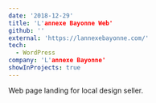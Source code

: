 ```yaml
---
date: '2018-12-29'
title: 'L'annexe Bayonne Web'
github: ''
external: 'https://lannexebayonne.com/'
tech:
  - WordPress
company: 'L'annexe Bayonne'
showInProjects: true
---
```


Web page landing for local design seller.
